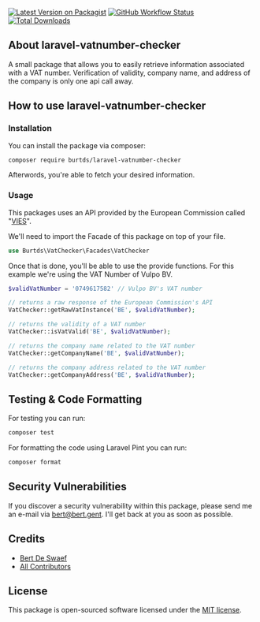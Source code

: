 [![Latest Version on Packagist](https://img.shields.io/packagist/v/burtds/laravel-vatnumber-checker.svg?style=flat-square)](https://packagist.org/packages/burtds/laravel-vatnumber-checker)
[![GitHub Workflow Status](https://img.shields.io/github/actions/workflow/status/burtds/laravel-vatnumber-checker/run-tests-pest.yml?branch=main&label=Tests)](https://github.com/burtds/laravel-vatnumber-checker/actions/workflows/run-tests-pest.yml)
[![Total Downloads](https://img.shields.io/packagist/dt/burtds/laravel-vatnumber-checker.svg?style=flat-square)](https://packagist.org/packages/burtds/laravel-vatnumber-checker)

## About laravel-vatnumber-checker

A small package that allows you to easily retrieve information associated with a VAT number.
Verification of validity, company name, and address of the company is only one api call away.

## How to use laravel-vatnumber-checker

### Installation

You can install the package via composer:

```bash
composer require burtds/laravel-vatnumber-checker
```
Afterwords, you're able to fetch your desired information.

### Usage

This packages uses an API provided by the European Commission called "[VIES](https://ec.europa.eu/taxation_customs/vies/#/vat-validation)".

We'll need to import the Facade of this package on top of your file.

```php
use Burtds\VatChecker\Facades\VatChecker
```
Once that is done, you'll be able to use the provide functions.
For this example we're using the VAT Number of Vulpo BV.

```php
$validVatNumber = '0749617582' // Vulpo BV's VAT number

// returns a raw response of the European Commission's API
VatChecker::getRawVatInstance('BE', $validVatNumber); 

// returns the validity of a VAT number
VatChecker::isVatValid('BE', $validVatNumber); 

// returns the company name related to the VAT number
VatChecker::getCompanyName('BE', $validVatNumber); 

// returns the company address related to the VAT number
VatChecker::getCompanyAddress('BE', $validVatNumber); 
```

## Testing & Code Formatting

For testing you can run:

```bash
composer test
```

For formatting the code using Laravel Pint you can run:

```bash
composer format
```

## Security Vulnerabilities

If you discover a security vulnerability within this package, please send me an e-mail via [bert@bert.gent](mailto:bert@bert.gent). 
I'll get back at you as soon as possible.

## Credits

- [Bert De Swaef](https://github.com/burtds)
- [All Contributors](../../contributors)

## License

This package is open-sourced software licensed under the [MIT license](https://opensource.org/licenses/MIT).
